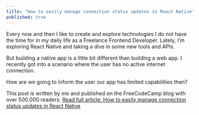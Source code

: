 ```yaml
---
title: "How to easily manage connection status updates in React Native"
published: true
---
```


Every now and then I like to create and explore technologies I do not have the time for in my daily life as a Freelance Frontend Developer. Lately, I’m exploring React Native and taking a dive in some new tools and APIs.


But building a native app is a little bit different than building a web app. I recently got into a scenario where the user has no active internet connection.


How are we going to inform the user our app has limited capabilities then?


This post is written by me and published on the FreeCodeCamp blog with over 500.000 readers: 
[Read full article: How to easily manage connection status updates in React Native](https://medium.freecodecamp.org/easily-manage-connection-status-updates-in-react-native-28c9b4b0647f)

